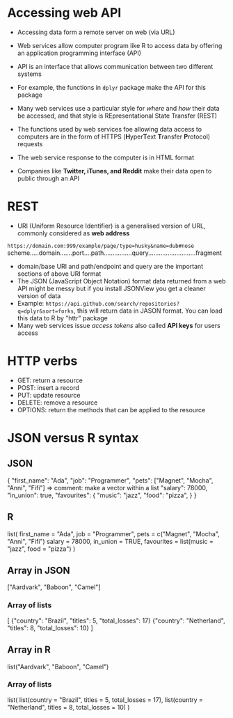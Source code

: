 # Accessing web API

- Accessing data form a remote server on web (via URL)
- Web services allow computer program like R to access data by offering an application programming interface (API)

 - API is an interface that allows communication between two different systems
 - For example, the functions in `dplyr` package make the API for this package

- Many web services use a particular style for _where_ and _how_ their data be accessed, and that style is REpresentational State Transfer (REST)
- The functions used by web services foe allowing data access to computers are in the form of HTTPS (**H**yper**T**ext **T**ransfer **P**rotocol) requests
- The web service response to the computer is in HTML format
- Companies like **Twitter, iTunes, and Reddit** make their data open to public through an API

# REST
- URI (Uniform Resource Identifier) is a generalised version of URL, commonly considered as **web address**

`https://domain.com:999/example/page/type=husky&name=dub#nose`
 scheme.....domain.......port....path................query...........................fragment
- domain/base URI and path/endpoint and query are the important sections of above URI format
- The JSON (JavaScript Object Notation) format data returned from a web API might be messy but if you install JSONView you get a cleaner version of data
- Example: `https://api.github.com/search/repositories?q=dplyr&sort=forks`, this will return data in JASON format. You can load this data to R by "httr" package
- Many web services issue _access tokens_ also called **API keys** for users access

# HTTP verbs
- GET: return a resource
- POST: insert a record
- PUT: update resource
- DELETE: remove a resource
- OPTIONS: return the methods that can be applied to the resource

# JSON versus R syntax
## JSON
{
  "first_name": "Ada",
  "job": "Programmer",
  "pets": ["Magnet", "Mocha", "Anni", "Fifi"] => comment: make a vector within a list
  "salary": 78000,
  "in_union": true,
  "favourites": {
    "music": "jazz",
    "food": "pizza",
  }
}
## R
list(
  first_name = "Ada",
  job = "Programmer",
  pets = c("Magnet", "Mocha", "Anni", "Fifi")
  salary = 78000,
  in_union = TRUE,
  favourites = list(music = "jazz", food = "pizza")
  )

## Array in JSON
["Aardvark", "Baboon", "Camel"]
### Array of lists
[
 {"country": "Brazil", "titles": 5, "total_losses": 17}
 {"country": "Netherland", "titles": 8, "total_losses": 10}
]

## Array in R
list("Aardvark", "Baboon", "Camel")
### Array of lists
list(
  list(country = "Brazil", titles = 5, total_losses = 17),
  list(country = "Netherland", titles = 8, total_losses = 10)
)
